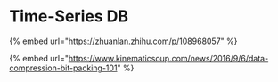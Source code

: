 # Time-Series DB

{% embed url="https://zhuanlan.zhihu.com/p/108968057" %}

{% embed url="https://www.kinematicsoup.com/news/2016/9/6/data-compression-bit-packing-101" %}



